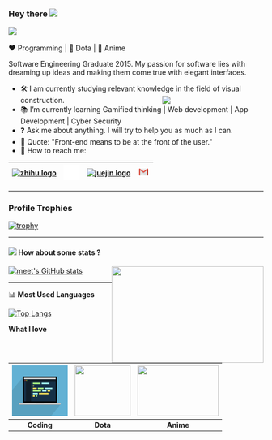 
### Hey there <img src="https://media.giphy.com/media/hvRJCLFzcasrR4ia7z/giphy.gif" width="25px"> 

![](https://komarev.com/ghpvc/?username=muwoo&color=blue&style=flat-square&label=PROFILE+VIEWS)
  
:heart: Programming | :green_heart: Dota | :blue_heart: Anime
  
Software Engineering Graduate 2015. My passion for software lies with dreaming up ideas and making them come true with elegant interfaces. 

- :hammer_and_wrench: I am currently studying relevant knowledge in the field of visual construction. <img align="right" src="https://github.com/muwoo/muwoo/blob/main/4540afb7a97665bee5ce0865595f0614.gif" width="200">
- :books: I’m currently learning Gamified thinking | Web development | App Development | Cyber Security
- :question: Ask me about anything. I will try to help you as much as I can.
- :microphone: Quote: "Front-end means to be at the front of the user."
- :car: How to reach me:

| [<img src="https://github.com/muwoo/muwoo/blob/main/zhihu.png" alt="zhihu logo" width="30">](https://www.zhihu.com/people/monkey-wang-) | [<img src="https://raw.githubusercontent.com/Delta456/Delta456/master/img/github.png" alt="github logo" width="32">](https://github.com/muwoo) |  [<img src="https://favicons.githubusercontent.com/juejin.cn" alt="juejin logo" width="24">](https://juejin.cn/user/3298190611978526) | [<img src="https://github.com/Amchuz/Amchuz/blob/master/gmail.jpeg" alt="gmail logo" width="24">](muwoo@gmail.com)
|---|---|---|---|

----
### Profile Trophies

[![trophy](https://github-profile-trophy.vercel.app/?username=muwoo)](https://github.com/ryo-ma/github-profile-trophy)

----

#### <img src="https://media.giphy.com/media/VgCDAzcKvsR6OM0uWg/giphy.gif" width="50"> How about some stats ?
  
[![meet's GitHub stats](https://github.com/Meet-student)](https://github.com/Meet-student)<img align="right" src="https://github.com/muwoo/muwoo/blob/main/5fd282b08749dcb9ecb56d1fd52fe567.gif" width="300" height="190">
 

-------

📊 **Most Used Languages**

[![Top Langs](https://github-readme-stats.vercel.app/api/top-langs/?username=muwoo&layout=compact)](https://github.com/muwoo/github-readme-stats)

  
  
**What I love**

| <img src=https://github.com/Amchuz/Amchuz/blob/master/coding.gif width="110" height="100"> | <img src=https://github.com/muwoo/muwoo/blob/main/2e8889106108c13c8661c863c714a0c3.gif width="110" height="100"> | <img src=https://github.com/muwoo/muwoo/blob/main/1527df1ff09dca815ea5c1c47a89f384.gif width="160" height="100"> | 
| :---: | :---: | :---: |
| <b>Coding</b> | <b>Dota</b> | <b>Anime</b> |

